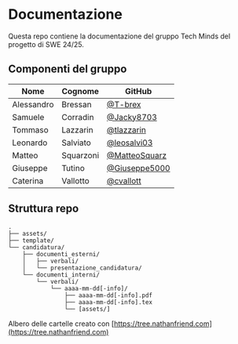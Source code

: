 # Documentazione
Questa repo contiene la documentazione del gruppo Tech Minds del progetto di SWE 24/25.
## Componenti del gruppo
| Nome       | Cognome   | GitHub                                           |
|------------|-----------|--------------------------------------------------|
| Alessandro | Bressan   | [@T-brex](https://github.com/T-Brex)             |
| Samuele    | Corradin  | [@Jacky8703](https://github.com/Jacky8703)       |
| Tommaso    | Lazzarin  | [@tlazzarin](https://github.com/tlazzarin)       |
| Leonardo   | Salviato  | [@leosalvi03](https://github.com/leosalvi03)     |
| Matteo     | Squarzoni | [@MatteoSquarz](https://github.com/MatteoSquarz) |
| Giuseppe   | Tutino    | [@Giuseppe5000](https://github.com/Giuseppe5000) |
| Caterina   | Vallotto  | [@cvallott](https://github.com/cvallott)          |


## Struttura repo
```
.
├── assets/
├── template/
└── candidatura/
    ├── documenti_esterni/
    │   ├── verbali/
    │   └── presentazione_candidatura/
    └── documenti_interni/
        └── verbali/
            └── aaaa-mm-dd[-info]/
                ├── aaaa-mm-dd[-info].pdf
                ├── aaaa-mm-dd[-info].tex
                └── [assets/]
```
Albero delle cartelle creato con [https://tree.nathanfriend.com](https://tree.nathanfriend.com)
